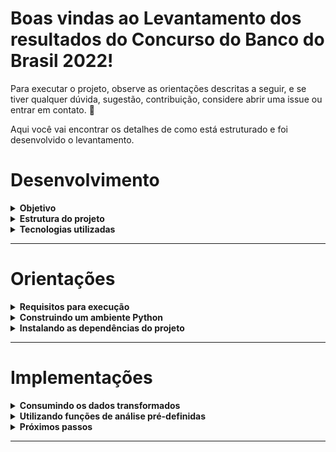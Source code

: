 # Boas vindas ao **Levantamento dos resultados do Concurso do Banco do Brasil 2022!**

Para executar o projeto, observe as orientações descritas a seguir, e se tiver qualquer dúvida, sugestão, contribuição, considere abrir uma issue ou entrar em contato. 🚀

Aqui você vai encontrar os detalhes de como está estruturado e foi desenvolvido o levantamento.

# Desenvolvimento


<details>
  <summary><strong>Objetivo</strong></summary><br />

  O **objetivo** é fazer a extração e tratamento dos dados do resultado final do concurso para o cargo de Agente Comercial, **um arquivo pdf**, limpando e transformando os dados em **csv**, gerando **interface de visualização** através do pivottablejs e habilitando análise dos dados com algumas **funções de análise pré definidas**.

  Para isso, **foi consultado no site da Cesgranrio**, banca organizadora do concurso, o resultado final divulgado em 14 de julho de 2023 ([TAC - Agente Comercial](https://www.cesgranrio.org.br/pdf/bb0122/BB0122_TAC_13062023_AGENTE_COMERCIAL.pdf)).

  ---

</details>

<details>
  <summary><strong>Estrutura do projeto</strong></summary><br />

  * **Na pasta [src](src) estão os diretórios:**
    * **[data](src/data)** com o arquivo de origem dos dados do resultado do concurso.
    * **[notebooks](src/notebooks)** com os notebooks que executam a extração, tratamento e disponibilização dos dados trabalhados **([transformation](src/notebooks/transformation.ipynb))**, e o código que constrói algumas funções pré definidas para análise descritiva dos dados **([analysis](src/notebooks/analysis.ipynb))**.
  * **Na pasta views estão os arquivos:**
    * **([bb_2023_report.csv](views/bb_2023_report.csv))**, csv gerado com o consumo dos dados; 
    * **([bb_2023_views.html](views/bb_2023_views.html))**, arquivo html que permite a visualização gráfica dos dados em uma página web.

  ---

</details>

<details>
  <summary><strong>Tecnologias utilizadas</strong></summary><br />

  O projeto foi desenvolvido em Python, com o script de ETL construído em Jupyter Notebook através da [extensão Jupyter do Vs Code](https://marketplace.visualstudio.com/items?itemName=ms-toolsai.jupyter)*.

  Para o processamento dos dados, essas foram as bibliotecas utilizadas:

  * **[Pandas](https://pandas.pydata.org/):**
    * Ferramenta open source focada na facilidade para manipulação e análise de dados, totalmente integrada com a linguagem python
  * **[Pivot Table JS](https://github.com/nicolaskruchten/jupyter_pivottablejs):**
    * Módulo usado no jupyter notebook que cria uma interface gráfica para manipulação e criação de visualizações à partir de tabelas dinâmicas.
  * **[Plotly](https://plotly.com/python/):**
    * Biblioteca python para construção de gráficos interativos e de qualidade.
  * **[Tabula](https://tabula-py.readthedocs.io/en/latest/):**
    * É uma pacote que adapta para o python a biblioteca **tabula-java**, usado na leitura de tabelas PDF, convertendo-as por padrão em  dataframes pandas.

  *No arquivo de dependências [dev-requirements.txt](dev-requirements.txt) é listada a versão compatível com o projeto da biblioteca **jupyter**. Caso prefira executar o projeto localmente, apague a hashtag (#) em **_#jupyter==1.0.0_** antes da instalação das dependências demonstrada abaixo.

</details>

---
    
# Orientações

<details>
  <summary><strong>Requisitos para execução</strong></summary><br />

  É necessária a instalação prévia do **python** e do gerenciador de pacotes **pip** para os passos a seguir.

  O projeto foi construído com o **python na versão 3.8**, porém não se espera indisponibilidades da sua execução em versões posteriores nem à partir da versão 3.4. Qualquer incompatibilidade com a versão da sua máquina por favor informe.

</details>


<details>
  <summary><strong>Construindo um ambiente Python</strong></summary><br />

  Para controlar o impacto da instalação das dependências do projeto, recomenda-se fortemente a construção de um ambiente python, que encapsula as instalações feitas.

  Com o python instalado na sua máquina, abra o terminal dentro da pasta clonada do projeto **concurso_bb_2022**, e execute o seguinte comando:

  `python3 -m venv concurso_bb_2022`

  Para ativar o ambiente no terminal, execute o seguinte comando:

  `source concurso_bb_2022/bin/activate` **(para terminal Linux ou Mac)**

  ou

  `source concurso_bb_2022\bin\activate` **(para terminal Windows)**

  ---

</details>

<details>
  <summary><strong>Instalando as dependências do projeto</strong></summary><br />

  O arquivo dev-requirements lista as dependências utilizadas na construção desse projeto (versões das bibliotecas) e que devem ser instaladas para execução do código. 
  Tendo o python e o pacote pip instalado na sua máquina, e após a ativação do ambiente python caso tenha feito, na pasta **concurso_bb_2022** que é resultado do clone do repositório, execute o seguinte comando:

  `pip install -r dev-requirements.txt` 

  Com a instalação feita, é possível executar o notebook de análise para gerar as estatísticas do seu interesse.

</details>

---

# Implementações

<details>
  <summary><strong>Consumindo os dados transformados</strong></summary><br />

  Como resultado da transformação, são gerados os arquivos [**bb_2023_report.csv**](views/bb_2023_report.csv) e [**bb_2023_views.html**](views/bb_2023_views.html) que tem respectivamente os dados limpos e uma interface gráfica para exploração dos resultados.

  **Ps:** O arquivo **bb_2023_report.csv** é separado por ponto e vírgula ( ; ). Considere essa estrutura para consumo do arquivo.

  ---

</details>

<details>
  <summary><strong>Utilizando funções de análise pré-definidas</strong></summary><br />   

  O notebook [analysis.ipynb](src/notebooks/analysis.ipynb) implementa funções de análise descritiva dos dados e exemplifica seu uso. 
  
  A descrição das funções são apresentadas abaixo:

  * ## **Análise dos dados:**

    * **Imagem 01 - Estatísticas por coluna.**
    ![column_stats_by_uf](src/public/column_stats_by_uf.png)

    * **Imagem 02 - Estatísticas por estado.**
    ![uf_stats](src/public/uf_stats.png)

    * **Imagem 03 - Estatísticas por região.**
    ![region_stats](src/public/region_stats.png)

  * ## **Visualização dos dados:**

    * **Imagem 04 - Visualização por coluna.**
    ![column_histogram](src/public/column_histogram.png)

    * **Imagem 05 - Visualização por estado.**
    ![uf_histogram](src/public/uf_histogram.png)

    * **Imagem 06 - Visualização por região.**
    ![region_histogram](src/public/region_histogram.png)

</details>

<details>
  <summary><strong>Próximos passos</strong></summary><br />

  As features mapeadas são:

  * **Adotar o paradigma POO** para processamento dos dados coletados, utilizando o TDD para garantir o design da aplicação;

  * **Construir uma esteira de CI/CD** para garantir a governança das implementações do projeto;

  * **Orquestrar o ambiente com Kubernetes**, garantido a escala e disponibilidade da execução do projeto para qualquer usuário.

</details>

---
